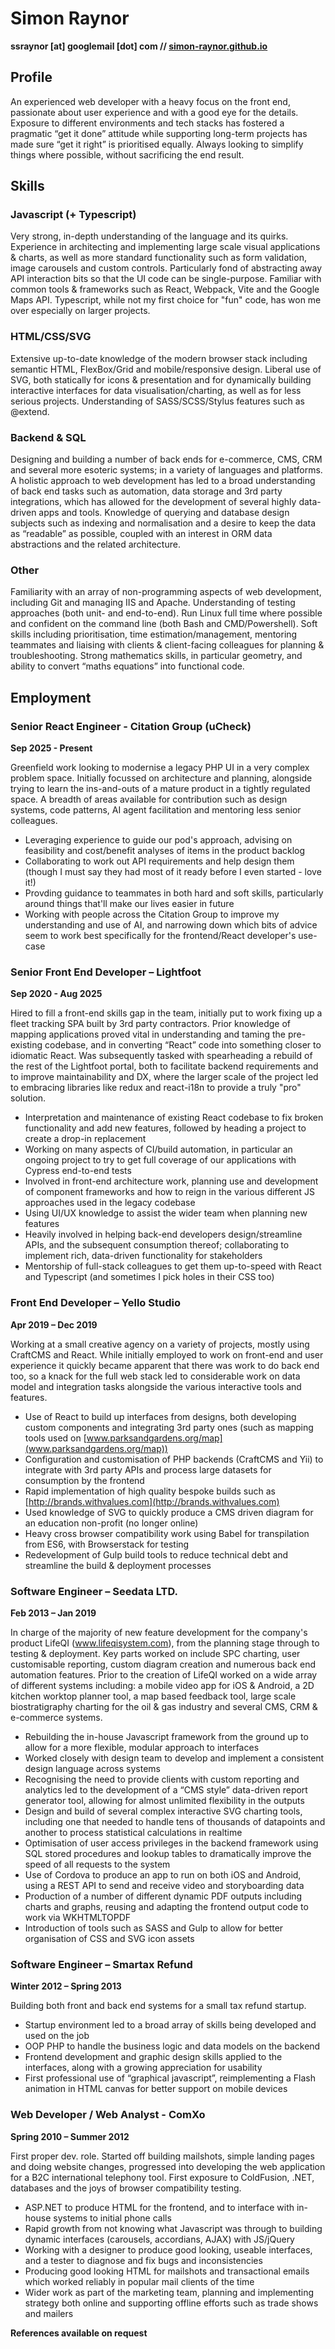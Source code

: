 # Simon Raynor

**ssraynor [at] googlemail [dot] com // [simon-raynor.github.io](https://simon-raynor.github.io)**

## Profile

An experienced web developer with a heavy focus on the front end, passionate about user experience and with a good eye for the details. Exposure to different environments and tech stacks has fostered a pragmatic “get it done” attitude while supporting long-term projects has made sure “get it right” is prioritised equally. Always looking to simplify things where possible, without sacrificing the end result.

## Skills

### Javascript (+ Typescript)

Very strong, in-depth understanding of the language and its quirks. Experience in architecting and implementing large scale visual applications & charts, as well as more standard functionality such as form validation, image carousels and custom controls. Particularly fond of abstracting away API interaction bits so that the UI code can be single-purpose. Familiar with common tools & frameworks such as React, Webpack, Vite and the Google Maps API. Typescript, while not my first choice for "fun" code, has won me over especially on larger projects.

### HTML/CSS/SVG

Extensive up-to-date knowledge of the modern browser stack including semantic HTML, FlexBox/Grid and mobile/responsive design. Liberal use of SVG, both statically for icons & presentation and for dynamically building interactive interfaces for data visualisation/charting, as well as for less serious projects. Understanding of SASS/SCSS/Stylus features such as @extend.

### Backend & SQL

Designing and building a number of back ends for e-commerce, CMS, CRM and several more esoteric systems; in a variety of languages and platforms. A holistic approach to web development has led to a broad understanding of back end tasks such as automation, data storage and 3rd party integrations, which has allowed for the development of several highly data-driven apps and tools. Knowledge of querying and database design subjects such as indexing and normalisation and a desire to keep the data as “readable” as possible, coupled with an interest in ORM data abstractions and the related architecture.

### Other

Familiarity with an array of non-programming aspects of web development, including Git and managing IIS and Apache. Understanding of testing approaches (both unit- and end-to-end). Run Linux full time where possible and confident on the command line (both Bash and CMD/Powershell). Soft skills including prioritisation, time estimation/management, mentoring teammates and liaising with clients & client-facing colleagues for planning & troubleshooting. Strong mathematics skills, in particular geometry, and ability to convert “maths equations” into functional code.

## Employment

### Senior React Engineer - Citation Group (uCheck)

**Sep 2025 - Present**

Greenfield work looking to modernise a legacy PHP UI in a very complex problem space. Initially focussed on architecture and planning, alongside trying to learn the ins-and-outs of a mature product in a tightly regulated space. A breadth of areas available for contribution such as design systems, code patterns, AI agent facilitation and mentoring less senior colleagues.

* Leveraging experience to guide our pod's approach, advising on feasibility and cost/benefit analyses of items in the product backlog
* Collaborating to work out API requirements and help design them (though I must say they had most of it ready before I even started - love it!)
* Provding guidance to teammates in both hard and soft skills, particularly around things that'll make our lives easier in future
* Working with people across the Citation Group to improve my understanding and use of AI, and narrowing down which bits of advice seem to work best specifically for the frontend/React developer's use-case 


### Senior Front End Developer – Lightfoot

**Sep 2020 - Aug 2025**

Hired to fill a front-end skills gap in the team, initially put to work fixing up a fleet tracking SPA built by 3rd party contractors. Prior knowledge of mapping applications proved vital in understanding and taming the pre-existing codebase, and in converting “React” code into something closer to idiomatic React. Was subsequently tasked with spearheading a rebuild of the rest of the Lightfoot portal, both to facilitate backend requirements and to improve maintainability and DX, where the larger scale of the project led to embracing libraries like redux and react-i18n to provide a truly "pro" solution.

* Interpretation and maintenance of existing React codebase to fix broken functionality and add new features, followed by heading a project to create a drop-in replacement
* Working on many aspects of CI/build automation, in particular an ongoing project to try to get full coverage of our applications with Cypress end-to-end tests
* Involved in front-end architecture work, planning use and development of component frameworks and how to reign in the various different JS approaches used in the legacy codebase
* Using UI/UX knowledge to assist the wider team when planning new features
* Heavily involved in helping back-end developers design/streamline APIs, and the subsequent consumption thereof; collaborating to implement rich, data-driven functionality for stakeholders
* Mentorship of full-stack colleagues to get them up-to-speed with React and Typescript (and sometimes I pick holes in their CSS too)

### Front End Developer – Yello Studio

**Apr 2019 – Dec 2019**

Working at a small creative agency on a variety of projects, mostly using CraftCMS and React. While initially employed to work on front-end and user experience it quickly became apparent that there was work to do back end too, so a knack for the full web stack led to considerable work on data model and integration tasks alongside the various interactive tools and features.

* Use of React to build up interfaces from designs, both developing custom components and integrating 3rd party ones (such as mapping tools used on [www.parksandgardens.org/map](www.parksandgardens.org/map))
* Configuration and customisation of PHP backends (CraftCMS and Yii) to integrate with 3rd party APIs and process large datasets for consumption by the frontend
* Rapid implementation of high quality bespoke builds such as [http://brands.withvalues.com](http://brands.withvalues.com)
* Used knowledge of SVG to quickly produce a CMS driven diagram for an education non-profit (no longer online)
* Heavy cross browser compatibility work using Babel for transpilation from ES6, with Browserstack for testing
* Redevelopment of Gulp build tools to reduce technical debt and streamline the build & deployment processes

### Software Engineer – Seedata LTD.

**Feb 2013 – Jan 2019**

In charge of the majority of new feature development for the company's product LifeQI (www.lifeqisystem.com), from the planning stage through to testing & deployment. Key parts worked on include SPC charting, user customisable reporting, custom diagram creation and numerous back end automation features. Prior to the creation of LifeQI worked on a wide array of different systems including: a mobile video app for iOS & Android, a 2D kitchen worktop planner tool, a map based feedback tool, large scale biostratigraphy charting for the oil & gas industry and several CMS, CRM & e-commerce systems.

* Rebuilding the in-house Javascript framework from the ground up to allow for a more flexible, modular approach to interfaces
* Worked closely with design team to develop and implement a consistent design language across systems
* Recognising the need to provide clients with custom reporting and analytics led to the development of a “CMS style” data-driven report generator tool, allowing for almost unlimited flexibility in the outputs
* Design and build of several complex interactive SVG charting tools, including one that needed to handle tens of thousands of datapoints and another to process statistical calculations in realtime
* Optimisation of user access privileges in the backend framework using SQL stored procedures and lookup tables to dramatically improve the speed of all requests to the system
* Use of Cordova to produce an app to run on both iOS and Android, using a REST API to send and receive video and storyboarding data
* Production of a number of different dynamic PDF outputs including charts and graphs, reusing and adapting the frontend output code to work via WKHTMLTOPDF
* Introduction of tools such as SASS and Gulp to allow for better organisation of CSS and SVG icon assets

### Software Engineer – Smartax Refund

**Winter 2012 – Spring 2013**

Building both front and back end systems for a small tax refund startup.

* Startup environment led to a broad array of skills being developed and used on the job
* OOP PHP to handle the business logic and data models on the backend
* Frontend development and graphic design skills applied to the interfaces, along with a growing appreciation for usability
* First professional use of “graphical javascript”, reimplementing a Flash animation in HTML canvas for better support on mobile devices

### Web Developer / Web Analyst - ComXo

**Spring 2010 – Summer 2012**

First proper dev. role. Started off building mailshots, simple landing pages and doing website changes, progressed into developing the web application for a B2C international telephony tool. First exposure to ColdFusion, .NET, databases and the joys of browser compatibility testing.

* ASP.NET to produce HTML for the frontend, and to interface with in-house systems to initial phone calls
* Rapid growth from not knowing what Javascript was through to building dynamic interfaces (carousels, accordians, AJAX) with JS/jQuery
* Working with a designer to produce good looking, useable interfaces, and a tester to diagnose and fix bugs and inconsistencies
* Producing good looking HTML for mailshots and transactional emails which worked reliably in popular mail clients of the time
* Wider work as part of the marketing team, planning and implementing strategy both online and supporting offline efforts such as trade shows and mailers

**References available on request**
